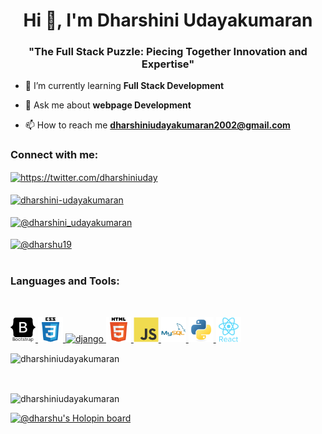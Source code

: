 
<h1 align="center">Hi 👋, I'm Dharshini Udayakumaran</h1>
<h3 align="center">"The Full Stack Puzzle: Piecing Together Innovation and Expertise"</h3>


- 🌱 I’m currently learning **Full Stack Development**

- 💬 Ask me about **webpage Development**

- 📫 How to reach me **dharshiniudayakumaran2002@gmail.com**

<h3 align="left">Connect with me:</h3>
<p align="left">
<a href="https://twitter.com/https://twitter.com/dharshiniuday" target="blank"><img align="center" src="https://raw.githubusercontent.com/rahuldkjain/github-profile-readme-generator/master/src/images/icons/Social/twitter.svg" alt="https://twitter.com/dharshiniuday" height="30" width="40" /></a><br><br>
<a href="https://linkedin.com/in/dharshini-udayakumaran" target="blank"><img align="center" src="https://raw.githubusercontent.com/rahuldkjain/github-profile-readme-generator/master/src/images/icons/Social/linked-in-alt.svg" alt="dharshini-udayakumaran" height="30" width="40" /></a><br><br>
<a href="https://instagram.com/@dharshini_udayakumaran" target="blank"><img align="center" src="https://raw.githubusercontent.com/rahuldkjain/github-profile-readme-generator/master/src/images/icons/Social/instagram.svg" alt="@dharshini_udayakumaran" height="30" width="40" /></a><br><br>
<a href="https://www.codechef.com/users/@dharshu19" target="blank"><img align="center" src="https://cdn.jsdelivr.net/npm/simple-icons@3.1.0/icons/codechef.svg" alt="@dharshu19" height="30" width="40" /></a><br><br>
</p>

<h3 align="left">Languages and Tools:</h3><br>
<p align="left"> <a href="https://getbootstrap.com" target="_blank" rel="noreferrer"> <img src="https://raw.githubusercontent.com/devicons/devicon/master/icons/bootstrap/bootstrap-plain-wordmark.svg" alt="bootstrap" width="40" height="40"/> </a> <a href="https://www.w3schools.com/css/" target="_blank" rel="noreferrer"> <img src="https://raw.githubusercontent.com/devicons/devicon/master/icons/css3/css3-original-wordmark.svg" alt="css3" width="40" height="40"/> </a> <a href="https://www.djangoproject.com/" target="_blank" rel="noreferrer"> <img src="https://cdn.worldvectorlogo.com/logos/django.svg" alt="django" width="40" height="40"/> </a> <a href="https://www.w3.org/html/" target="_blank" rel="noreferrer"> <img src="https://raw.githubusercontent.com/devicons/devicon/master/icons/html5/html5-original-wordmark.svg" alt="html5" width="40" height="40"/> </a> <a href="https://developer.mozilla.org/en-US/docs/Web/JavaScript" target="_blank" rel="noreferrer"> <img src="https://raw.githubusercontent.com/devicons/devicon/master/icons/javascript/javascript-original.svg" alt="javascript" width="40" height="40"/> </a> <a href="https://www.mysql.com/" target="_blank" rel="noreferrer"> <img src="https://raw.githubusercontent.com/devicons/devicon/master/icons/mysql/mysql-original-wordmark.svg" alt="mysql" width="40" height="40"/> </a> <a href="https://www.python.org" target="_blank" rel="noreferrer"> <img src="https://raw.githubusercontent.com/devicons/devicon/master/icons/python/python-original.svg" alt="python" width="40" height="40"/> </a> <a href="https://reactjs.org/" target="_blank" rel="noreferrer"> <img src="https://raw.githubusercontent.com/devicons/devicon/master/icons/react/react-original-wordmark.svg" alt="react" width="40" height="40"/> </a> </p>

<p><img align="center" src="https://github-readme-stats.vercel.app/api/top-langs?username=dharshiniudayakumaran&show_icons=true&locale=en&layout=compact" alt="dharshiniudayakumaran" /></p><br>

<p><img align="center" src="https://github-readme-streak-stats.herokuapp.com/?user=dharshiniudayakumaran&" alt="dharshiniudayakumaran" /></p>


[![@dharshu's Holopin board](https://holopin.me/dharshu)](https://holopin.io/@dharshu)

